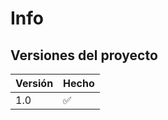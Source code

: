 # Info

## Versiones del proyecto
| Versión |        Hecho       |
| ------- | ------------------ |
|   1.0   | :white_check_mark: |
